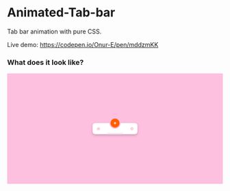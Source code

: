 # Animated-Tab-bar
Tab bar animation with pure CSS.

Live demo: https://codepen.io/Onur-E/pen/mddzmKK

### What does it look like? 
![](assests/Tab-bar.png)
